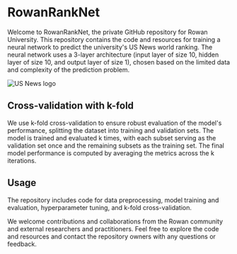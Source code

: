 # RowanRankNet

Welcome to RowanRankNet, the private GitHub repository for Rowan University. This repository contains the code and resources for training a neural network to predict the university's US News world ranking. The neural network uses a 3-layer architecture (input layer of size 10, hidden layer of size 10, and output layer of size 1), chosen based on the limited data and complexity of the prediction problem.

![US News logo](https://www.ivycoach.com/content/uploads/2020/09/2021-US-News-College-Rankings.jpg)

## Cross-validation with k-fold

We use k-fold cross-validation to ensure robust evaluation of the model's performance, splitting the dataset into training and validation sets. The model is trained and evaluated k times, with each subset serving as the validation set once and the remaining subsets as the training set. The final model performance is computed by averaging the metrics across the k iterations.

## Usage

The repository includes code for data preprocessing, model training and evaluation, hyperparameter tuning, and k-fold cross-validation.

We welcome contributions and collaborations from the Rowan community and external researchers and practitioners. Feel free to explore the code and resources and contact the repository owners with any questions or feedback.
